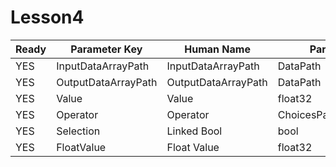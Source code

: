 # Lesson4 #

| Ready | Parameter Key | Human Name | Parameter Type | Parameter Class |
|-------|---------------|------------|-----------------|----------------|
| YES | InputDataArrayPath | InputDataArrayPath | DataPath | ArraySelectionParameter |
| YES | OutputDataArrayPath | OutputDataArrayPath | DataPath | ArrayCreationParameter |
| YES | Value | Value | float32 | Float32Parameter |
| YES | Operator | Operator | ChoicesParameter::ValueType | ChoicesParameter |
| YES | Selection | Linked Bool | bool | BoolParameter |
| YES | FloatValue | Float Value | float32 | Float32Parameter |
